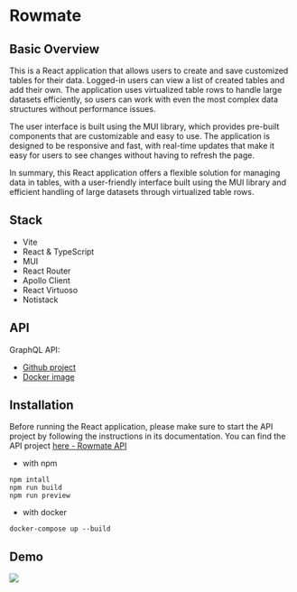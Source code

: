 # Rowmate

## Basic Overview

This is a React application that allows users to create and save customized tables for their data. Logged-in users can view a list of created tables and add their own. The application uses virtualized table rows to handle large datasets efficiently, so users can work with even the most complex data structures without performance issues.

The user interface is built using the MUI library, which provides pre-built components that are customizable and easy to use. The application is designed to be responsive and fast, with real-time updates that make it easy for users to see changes without having to refresh the page.

In summary, this React application offers a flexible solution for managing data in tables, with a user-friendly interface built using the MUI library and efficient handling of large datasets through virtualized table rows.

## Stack

- Vite
- React & TypeScript
- MUI
- React Router
- Apollo Client
- React Virtuoso
- Notistack

## API

GraphQL API:

- [Github project](https://github.com/kacperlachowski/nestjs_graphql/)
- [Docker image](https://hub.docker.com/repository/docker/kacperlachowski/rowmate_api/)

## Installation

Before running the React application, please make sure to start the API project by following the instructions in its documentation. You can find the API project [here - Rowmate API](https://github.com/kacperlachowski/nestjs_graphql)

- with npm

```
npm intall
npm run build
npm run preview
```

- with docker

```
docker-compose up --build
```

## Demo

![](./demo.gif)
